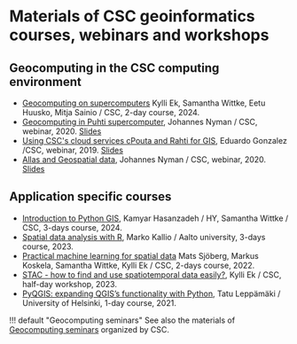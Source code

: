 # Materials of CSC geoinformatics courses, webinars and workshops

## Geocomputing in the CSC computing environment

* [Geocomputing on supercomputers](https://e-learn.csc.fi/course/view.php?id=116) Kylli Ek, Samantha Wittke, Eetu Huusko, Mitja Sainio / CSC, 2-day course, 2024.
* [Geocomputing in Puhti supercomputer](http://youtu.be/PrgMFna3DKw), Johannes Nyman / CSC, webinar, 2020. [Slides](https://webinars.a3s.fi/2020-puhti-for-gis.pdf 'https://csc-guide-preview.rahtiapp.fi/origin/ktiits-gis-events/support/training-material/geocomputing-learning-materials/')
* [Using CSC's cloud services cPouta and Rahti for GIS](http://youtu.be/8szDsp_33lU), Eduardo Gonzalez /CSC, webinar, 2019. [Slides](https://webinars.a3s.fi/2019-04-24-webinar-csc-cloud-services-for-gis.pdf 'cPouta and Rahti for GIS webinar slides')  
* [Allas and Geospatial data](http://youtu.be/mnFXe2-dJ_g), Johannes Nyman / CSC, webinar, 2020. [Slides](https://webinars.a3s.fi/2020-allas-geospatial-data.pdf 'Allas and Geospatial data webinar slides')
  
## Application specific courses

* [Introduction to Python GIS](https://e-learn.csc.fi/course/view.php?id=122), Kamyar Hasanzadeh / HY, Samantha Wittke / CSC, 3-days course, 2024.
* [Spatial data analysis with R](https://e-learn.csc.fi/course/view.php?id=120), Marko Kallio / Aalto university, 3-days course, 2023.  
* [Practical machine learning for spatial data](https://e-learn.csc.fi/course/view.php?id=121) Mats Sjöberg, Markus Koskela, Samantha Wittke, Kylli Ek / CSC, 2-days course, 2022.  
* [STAC - how to find and use spatiotemporal data easily?](https://gis-workshops.a3s.fi/2023-06-13-stac-workshop.pdf), Kylli Ek / CSC, half-day workshop, 2023.
* [PyQGIS: expanding QGIS’s functionality with Python](https://github.com/csc-training/pyqgis), Tatu Leppämäki / University of Helsinki, 1-day course, 2021.

!!! default "Geocomputing seminars"
    See also the materials of [Geocomputing seminars](geocomputing-seminars.md) organized by CSC.
